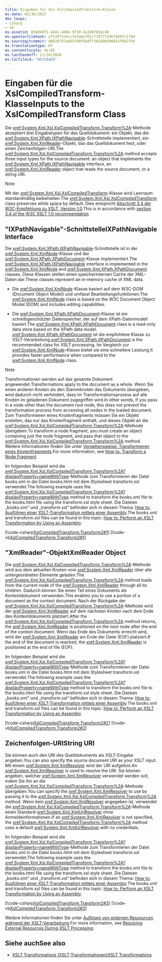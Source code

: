 ```yaml
---
title: Eingaben für die XslCompiledTransform-Klasse
ms.date: 03/30/2017
dev_langs:
- csharp
- vb
ms.assetid: 834049f1-ab41-449e-9f10-4a1d0701bc48
ms.openlocfilehash: af529f1c6ccfe3abe761c7707772d6f9697c179d
ms.sourcegitcommit: d8020797a6657d0fbbdff362b80300815f682f94
ms.translationtype: HT
ms.contentlocale: de-DE
ms.lasthandoff: 11/24/2020
ms.locfileid: "95733424"
---
```

# <a name="inputs-to-the-xslcompiledtransform-class"></a><span data-ttu-id="cdcc7-102">Eingaben für die XslCompiledTransform-Klasse</span><span class="sxs-lookup"><span data-stu-id="cdcc7-102">Inputs to the XslCompiledTransform Class</span></span>

<span data-ttu-id="cdcc7-103">Die <xref:System.Xml.Xsl.XslCompiledTransform.Transform%2A>-Methode akzeptiert drei Eingabetypen für das Quelldokument: ein Objekt, das die <xref:System.Xml.XPath.IXPathNavigable>-Schnittstelle implementiert, ein <xref:System.Xml.XmlReader>-Objekt, das das Quelldokument liest, oder einen Zeichenfolgen-URI.</span><span class="sxs-lookup"><span data-stu-id="cdcc7-103">The <xref:System.Xml.Xsl.XslCompiledTransform.Transform%2A> method accepts three input types for the source document: an object that implements the <xref:System.Xml.XPath.IXPathNavigable> interface, an <xref:System.Xml.XmlReader> object that reads the source document, or a string URI.</span></span>  
  
> [!NOTE]
> <span data-ttu-id="cdcc7-104">Mit der <xref:System.Xml.Xsl.XslCompiledTransform>-Klasse wird Leerraum standardmäßig beibehalten.</span><span class="sxs-lookup"><span data-stu-id="cdcc7-104">The <xref:System.Xml.Xsl.XslCompiledTransform> class preserves white space by default.</span></span> <span data-ttu-id="cdcc7-105">Dies entspricht [Abschnitt 3.4 der W3C-Empfehlung zu XSLT, Version 1.0](https://www.w3.org/TR/xslt.html#strip).</span><span class="sxs-lookup"><span data-stu-id="cdcc7-105">This is in accordance with [section 3.4 of the W3C XSLT 1.0 recommendation](https://www.w3.org/TR/xslt.html#strip).</span></span>  
  
## <a name="ixpathnavigable-interface"></a><span data-ttu-id="cdcc7-106">"IXPathNavigable"-Schnittstelle</span><span class="sxs-lookup"><span data-stu-id="cdcc7-106">IXPathNavigable Interface</span></span>  

 <span data-ttu-id="cdcc7-107">Die <xref:System.Xml.XPath.IXPathNavigable>-Schnittstelle ist in der <xref:System.Xml.XmlNode>-Klasse und der <xref:System.Xml.XPath.XPathDocument>-Klasse implementiert.</span><span class="sxs-lookup"><span data-stu-id="cdcc7-107">The <xref:System.Xml.XPath.IXPathNavigable> interface is implemented in the <xref:System.Xml.XmlNode> and <xref:System.Xml.XPath.XPathDocument> classes.</span></span> <span data-ttu-id="cdcc7-108">Diese Klassen stellen einen speicherinternen Cache der XML-Daten dar.</span><span class="sxs-lookup"><span data-stu-id="cdcc7-108">These classes represent an in-memory cache of XML data.</span></span>  
  
- <span data-ttu-id="cdcc7-109">Die <xref:System.Xml.XmlNode>-Klasse basiert auf dem W3C-DOM (Document Object Model) und umfasst Bearbeitungsfunktionen.</span><span class="sxs-lookup"><span data-stu-id="cdcc7-109">The <xref:System.Xml.XmlNode> class is based on the W3C Document Object Model (DOM) and includes editing capabilities.</span></span>  
  
- <span data-ttu-id="cdcc7-110">Die <xref:System.Xml.XPath.XPathDocument>-Klasse ist ein schreibgeschützter Datenspeicher, der auf dem XPath-Datenmodell basiert.</span><span class="sxs-lookup"><span data-stu-id="cdcc7-110">The <xref:System.Xml.XPath.XPathDocument> class is a read-only data store based on the XPath data model.</span></span> <span data-ttu-id="cdcc7-111"><xref:System.Xml.XPath.XPathDocument> ist die empfohlene Klasse zu XSLT-Verarbeitung.</span><span class="sxs-lookup"><span data-stu-id="cdcc7-111"><xref:System.Xml.XPath.XPathDocument> is the recommended class for XSLT processing.</span></span> <span data-ttu-id="cdcc7-112">Im Vergleich zur <xref:System.Xml.XmlNode>-Klasse bietet sie eine schnellere Leistung.</span><span class="sxs-lookup"><span data-stu-id="cdcc7-112">It provides faster performance when compared to the <xref:System.Xml.XmlNode> class.</span></span>  
  
> [!NOTE]
> <span data-ttu-id="cdcc7-113">Transformationen werden auf das gesamte Dokument angewendet.</span><span class="sxs-lookup"><span data-stu-id="cdcc7-113">Transformations apply to the document as a whole.</span></span> <span data-ttu-id="cdcc7-114">Wenn Sie einen anderen Knoten als den Stammknoten des Dokuments übergeben, wird dadurch nicht verhindert, dass im Transformationsprozess auf alle Knoten im geladenen Dokument zugegriffen wird.</span><span class="sxs-lookup"><span data-stu-id="cdcc7-114">In other words, if you pass in a node other than the document root node, this does not prevent the transformation process from accessing all nodes in the loaded document.</span></span> <span data-ttu-id="cdcc7-115">Zum Transformieren eines Knotenfragments müssen Sie ein Objekt erstellen, das nur das Knotenfragment enthält, und dieses Objekt an die <xref:System.Xml.Xsl.XslCompiledTransform.Transform%2A>-Methode übergeben.</span><span class="sxs-lookup"><span data-stu-id="cdcc7-115">To transform a node fragment, you must create an object containing just the node fragment, and pass that object to the <xref:System.Xml.Xsl.XslCompiledTransform.Transform%2A> method.</span></span> <span data-ttu-id="cdcc7-116">Weitere Informationen finden Sie unter [Vorgehensweise: Transformieren eines Knotenfragments](how-to-transform-a-node-fragment.md).</span><span class="sxs-lookup"><span data-stu-id="cdcc7-116">For more information, see [How to: Transform a Node Fragment](how-to-transform-a-node-fragment.md).</span></span>  
  
 <span data-ttu-id="cdcc7-117">Im folgenden Beispiel wird die <xref:System.Xml.Xsl.XslCompiledTransform.Transform%2A?displayProperty=nameWithType>-Methode zum Transformieren der Datei books.xml in die Datei books.html mit dem Stylesheet transform.xsl verwendet.</span><span class="sxs-lookup"><span data-stu-id="cdcc7-117">The following example uses the <xref:System.Xml.Xsl.XslCompiledTransform.Transform%2A?displayProperty=nameWithType> method to transform the books.xml file to the books.html file using the transform.xsl style sheet.</span></span> <span data-ttu-id="cdcc7-118">Die Dateien „books.xml“ und „transform.xsl“ befinden sich in diesem Thema: [How to: Ausführen einer XSLT-Transformation mittels einer Assembly](how-to-perform-an-xslt-transformation-by-using-an-assembly.md).</span><span class="sxs-lookup"><span data-stu-id="cdcc7-118">The books.xml and transform.xsl files can be found in this topic: [How to: Perform an XSLT Transformation by Using an Assembly](how-to-perform-an-xslt-transformation-by-using-an-assembly.md).</span></span>  
  
 [!code-csharp[XslCompiledTransform.Transform2#1](../../../../samples/snippets/csharp/VS_Snippets_Data/XslCompiledTransform.Transform2/CS/Program.cs#1)]
 [!code-vb[XslCompiledTransform.Transform2#1](../../../../samples/snippets/visualbasic/VS_Snippets_Data/XslCompiledTransform.Transform2/VB/Module1.vb#1)]  
  
## <a name="xmlreader-object"></a><span data-ttu-id="cdcc7-119">"XmlReader"-Objekt</span><span class="sxs-lookup"><span data-stu-id="cdcc7-119">XmlReader Object</span></span>  

 <span data-ttu-id="cdcc7-120">Die <xref:System.Xml.Xsl.XslCompiledTransform.Transform%2A>-Methode wird aus dem aktuellen Knoten vom <xref:System.Xml.XmlReader> über alle untergeordneten Elemente geladen.</span><span class="sxs-lookup"><span data-stu-id="cdcc7-120">The <xref:System.Xml.Xsl.XslCompiledTransform.Transform%2A> method loads from the current node of the <xref:System.Xml.XmlReader> through all its children.</span></span> <span data-ttu-id="cdcc7-121">Dadurch können Sie einen Teil eines Dokuments als Kontextdokument verwenden.</span><span class="sxs-lookup"><span data-stu-id="cdcc7-121">This enables you to use a portion of a document as the context document.</span></span> <span data-ttu-id="cdcc7-122">Nach der Rückgabe der <xref:System.Xml.Xsl.XslCompiledTransform.Transform%2A>-Methode wird der <xref:System.Xml.XmlReader> auf dem nächsten Knoten nach dem Ende des Kontextdokuments platziert.</span><span class="sxs-lookup"><span data-stu-id="cdcc7-122">After the <xref:System.Xml.Xsl.XslCompiledTransform.Transform%2A> method returns, the <xref:System.Xml.XmlReader> is positioned on the next node after the end of the context document.</span></span> <span data-ttu-id="cdcc7-123">Wenn das Ende des Dokuments erreicht wird, wird der <xref:System.Xml.XmlReader> am Ende der Datei (EOF) platziert.</span><span class="sxs-lookup"><span data-stu-id="cdcc7-123">If the end of the document is reached, the <xref:System.Xml.XmlReader> is positioned at the end of file (EOF).</span></span>  
  
 <span data-ttu-id="cdcc7-124">Im folgenden Beispiel wird die <xref:System.Xml.Xsl.XslCompiledTransform.Transform%2A?displayProperty=nameWithType>-Methode zum Transformieren der Datei books.xml in die Datei books.html mit dem Stylesheet transform.xsl verwendet.</span><span class="sxs-lookup"><span data-stu-id="cdcc7-124">The following example uses the <xref:System.Xml.Xsl.XslCompiledTransform.Transform%2A?displayProperty=nameWithType> method to transform the books.xml file to the books.html file using the transform.xsl style sheet.</span></span> <span data-ttu-id="cdcc7-125">Die Dateien „books.xml“ und „transform.xsl“ befinden sich in diesem Thema: [How to: Ausführen einer XSLT-Transformation mittels einer Assembly](how-to-perform-an-xslt-transformation-by-using-an-assembly.md).</span><span class="sxs-lookup"><span data-stu-id="cdcc7-125">The books.xml and transform.xsl files can be found in this topic: [How to: Perform an XSLT Transformation by Using an Assembly](how-to-perform-an-xslt-transformation-by-using-an-assembly.md).</span></span>  
  
 [!code-csharp[XslCompiledTransform.Transform2#2](../../../../samples/snippets/csharp/VS_Snippets_Data/XslCompiledTransform.Transform2/CS/Program.cs#2)]
 [!code-vb[XslCompiledTransform.Transform2#2](../../../../samples/snippets/visualbasic/VS_Snippets_Data/XslCompiledTransform.Transform2/VB/Module1.vb#2)]  
  
## <a name="string-uri"></a><span data-ttu-id="cdcc7-126">Zeichenfolgen-URI</span><span class="sxs-lookup"><span data-stu-id="cdcc7-126">String URI</span></span>  

 <span data-ttu-id="cdcc7-127">Sie können auch den URI des Quelldokuments als XSLT-Eingabe angeben.</span><span class="sxs-lookup"><span data-stu-id="cdcc7-127">You can also specify the source document URI as your XSLT input.</span></span> <span data-ttu-id="cdcc7-128">Mit einem <xref:System.Xml.XmlResolver> wird der URI aufgelöst.</span><span class="sxs-lookup"><span data-stu-id="cdcc7-128">An <xref:System.Xml.XmlResolver> is used to resolve the URI.</span></span> <span data-ttu-id="cdcc7-129">Sie können angeben, welcher <xref:System.Xml.XmlResolver> verwendet werden soll, indem Sie ihn an die <xref:System.Xml.Xsl.XslCompiledTransform.Transform%2A>-Methode übergeben.</span><span class="sxs-lookup"><span data-stu-id="cdcc7-129">You can specify the <xref:System.Xml.XmlResolver> to use by passing it to the <xref:System.Xml.Xsl.XslCompiledTransform.Transform%2A> method.</span></span> <span data-ttu-id="cdcc7-130">Wenn kein <xref:System.Xml.XmlResolver> angegeben ist, verwendet die <xref:System.Xml.Xsl.XslCompiledTransform.Transform%2A>-Methode einen Standard-<xref:System.Xml.XmlUrlResolver> ohne Anmeldeinformationen.</span><span class="sxs-lookup"><span data-stu-id="cdcc7-130">If an <xref:System.Xml.XmlResolver> is not specified, the <xref:System.Xml.Xsl.XslCompiledTransform.Transform%2A> method uses a default <xref:System.Xml.XmlUrlResolver> with no credentials.</span></span>  
  
 <span data-ttu-id="cdcc7-131">Im folgenden Beispiel wird die <xref:System.Xml.Xsl.XslCompiledTransform.Transform%2A?displayProperty=nameWithType>-Methode zum Transformieren der Datei books.xml in die Datei books.html mit dem Stylesheet transform.xsl verwendet.</span><span class="sxs-lookup"><span data-stu-id="cdcc7-131">The following example uses the <xref:System.Xml.Xsl.XslCompiledTransform.Transform%2A?displayProperty=nameWithType> method to transform the books.xml file to the books.html file using the transform.xsl style sheet.</span></span> <span data-ttu-id="cdcc7-132">Die Dateien „books.xml“ und „transform.xsl“ befinden sich in diesem Thema: [How to: Ausführen einer XSLT-Transformation mittels einer Assembly](how-to-perform-an-xslt-transformation-by-using-an-assembly.md).</span><span class="sxs-lookup"><span data-stu-id="cdcc7-132">The books.xml and transform.xsl files can be found in this topic: [How to: Perform an XSLT Transformation by Using an Assembly](how-to-perform-an-xslt-transformation-by-using-an-assembly.md).</span></span>  
  
 [!code-csharp[XslCompiledTransform.Transform2#3](../../../../samples/snippets/csharp/VS_Snippets_Data/XslCompiledTransform.Transform2/CS/Program.cs#3)]
 [!code-vb[XslCompiledTransform.Transform2#3](../../../../samples/snippets/visualbasic/VS_Snippets_Data/XslCompiledTransform.Transform2/VB/Module1.vb#3)]  
  
 <span data-ttu-id="cdcc7-133">Weitere Informationen finden Sie unter [Auflösen von externen Ressourcen während der XSLT-Verarbeitung](resolving-external-resources-during-xslt-processing.md).</span><span class="sxs-lookup"><span data-stu-id="cdcc7-133">For more information, see [Resolving External Resources During XSLT Processing](resolving-external-resources-during-xslt-processing.md).</span></span>  
  
## <a name="see-also"></a><span data-ttu-id="cdcc7-134">Siehe auch</span><span class="sxs-lookup"><span data-stu-id="cdcc7-134">See also</span></span>

- [<span data-ttu-id="cdcc7-135">XSLT Transformations (XSLT-Transformationen)</span><span class="sxs-lookup"><span data-stu-id="cdcc7-135">XSLT Transformations</span></span>](xslt-transformations.md)
